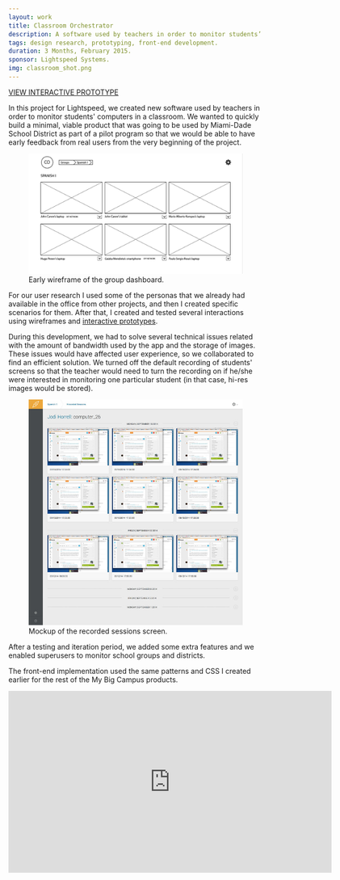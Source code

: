 ```yaml
---
layout: work
title: Classroom Orchestrator
description: A software used by teachers in order to monitor students’ computer screens in real time.
tags: design research, prototyping, front-end development.
duration: 3 Months, February 2015.
sponsor: Lightspeed Systems.
img: classroom_shot.png
---
```

<a href="/work/co-proto" class="button">VIEW INTERACTIVE PROTOTYPE</a>

In this project for Lightspeed, we created new software used by teachers in order to monitor students' computers in a classroom. We wanted to quickly build a minimal, viable product that was going to be used by Miami-Dade School District as part of a pilot program so that we would be able to have early feedback from real users from the very beginning of the project.
<figure>
<img src="/images/co_wire1.png" alt="Wireframe of Classroom Orchestrator">
<figcaption>Early wireframe of the group dashboard.</figcaption>
</figure>
For our user research I used some of the personas that we already had available in the office from other projects, and then I created specific scenarios for them. After that, I created and tested several interactions using wireframes and <a href="/work/co-proto">interactive prototypes</a>.

During this development, we had to solve several technical issues related with the amount of bandwidth used by the app and the storage of images. These issues would have affected user experience, so we collaborated to find an efficient solution. We turned off the default recording of students' screens so that the teacher would need to turn the recording on if he/she were interested in monitoring one particular student (in that case, hi-res images would be stored).
<figure>
<img src="/images/co_mockup2.jpg" alt="Mockup of Classroom Orchestrator">
<figcaption>Mockup of the recorded sessions screen.</figcaption>
</figure>
After a testing and iteration period, we added some extra features and we enabled superusers to monitor school groups and districts.

The front-end implementation used the same patterns and CSS I created earlier for the rest of the My Big Campus products.
<div class="embed">
  <iframe width="640" height="360" src="https://www.youtube.com/embed/8vmavZ8bcKs" frameborder="0" allowfullscreen></iframe>
</div>
